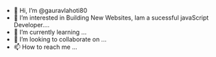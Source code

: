 - 👋 Hi, I’m @gauravlahoti80
- 👀 I’m interested in Building New Websites, Iam a sucessful javaScript Developer....
- 🌱 I’m currently learning ...
- 💞️ I’m looking to collaborate on ...
- 📫 How to reach me ...

<!---
gauravlahoti80/gauravlahoti80 is a ✨ special ✨ repository because its `README.md` (this file) appears on your GitHub profile.
You can click the Preview link to take a look at your changes.
--->

